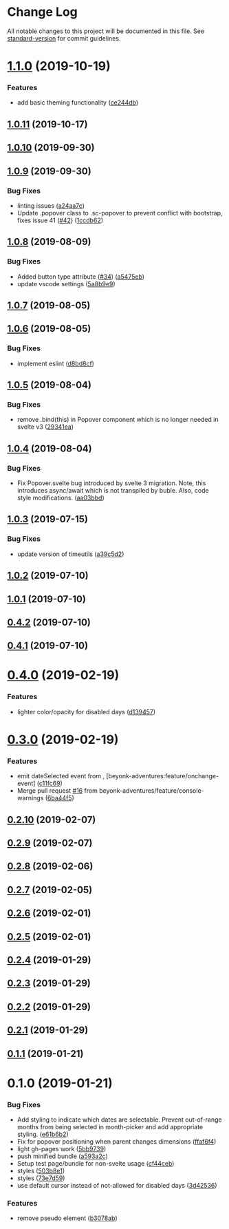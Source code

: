 # Change Log

All notable changes to this project will be documented in this file. See [standard-version](https://github.com/conventional-changelog/standard-version) for commit guidelines.

<a name="1.1.0"></a>
# [1.1.0](https://github.com/6eDesign/svelte-calendar/compare/v1.0.11...v1.1.0) (2019-10-19)


### Features

* add basic theming functionality ([ce244db](https://github.com/6eDesign/svelte-calendar/commit/ce244db))



<a name="1.0.11"></a>
## [1.0.11](https://github.com/6eDesign/svelte-calendar/compare/v1.0.10...v1.0.11) (2019-10-17)



<a name="1.0.10"></a>
## [1.0.10](https://github.com/6eDesign/svelte-calendar/compare/v1.0.9...v1.0.10) (2019-09-30)



<a name="1.0.9"></a>
## [1.0.9](https://github.com/6eDesign/svelte-calendar/compare/v1.0.8...v1.0.9) (2019-09-30)


### Bug Fixes

* linting issues ([a24aa7c](https://github.com/6eDesign/svelte-calendar/commit/a24aa7c))
* Update .popover class to .sc-popover to prevent conflict with bootstrap, fixes issue 41 ([#42](https://github.com/6eDesign/svelte-calendar/issues/42)) ([1ccdb62](https://github.com/6eDesign/svelte-calendar/commit/1ccdb62))



<a name="1.0.8"></a>
## [1.0.8](https://github.com/6eDesign/svelte-calendar/compare/v1.0.7...v1.0.8) (2019-08-09)


### Bug Fixes

* Added button type attribute ([#34](https://github.com/6eDesign/svelte-calendar/issues/34)) ([a5475eb](https://github.com/6eDesign/svelte-calendar/commit/a5475eb))
* update vscode settings ([5a8b9e9](https://github.com/6eDesign/svelte-calendar/commit/5a8b9e9))



<a name="1.0.7"></a>
## [1.0.7](https://github.com/6eDesign/svelte-calendar/compare/v1.0.6...v1.0.7) (2019-08-05)



<a name="1.0.6"></a>
## [1.0.6](https://github.com/6eDesign/svelte-calendar/compare/v1.0.5...v1.0.6) (2019-08-05)


### Bug Fixes

* implement eslint ([d8bd8cf](https://github.com/6eDesign/svelte-calendar/commit/d8bd8cf))



<a name="1.0.5"></a>
## [1.0.5](https://github.com/6eDesign/svelte-calendar/compare/v1.0.4...v1.0.5) (2019-08-04)


### Bug Fixes

* remove .bind(this) in Popover component which is no longer needed in svelte v3 ([29341ea](https://github.com/6eDesign/svelte-calendar/commit/29341ea))



<a name="1.0.4"></a>
## [1.0.4](https://github.com/6eDesign/svelte-calendar/compare/v1.0.3...v1.0.4) (2019-08-04)


### Bug Fixes

* Fix Popover.svelte bug introduced by svelte 3 migration.  Note, this introduces async/await which is not transpiled by buble.  Also, code style modifications. ([aa03bbd](https://github.com/6eDesign/svelte-calendar/commit/aa03bbd))



<a name="1.0.3"></a>
## [1.0.3](https://github.com/6eDesign/svelte-calendar/compare/v1.0.2...v1.0.3) (2019-07-15)


### Bug Fixes

* update version of timeutils ([a39c5d2](https://github.com/6eDesign/svelte-calendar/commit/a39c5d2))



<a name="1.0.2"></a>
## [1.0.2](https://github.com/6eDesign/svelte-calendar/compare/v1.0.1...v1.0.2) (2019-07-10)



<a name="1.0.1"></a>
## [1.0.1](https://github.com/6eDesign/svelte-calendar/compare/v0.4.2...v1.0.1) (2019-07-10)



<a name="0.4.2"></a>
## [0.4.2](https://github.com/6eDesign/svelte-calendar/compare/v0.4.1...v0.4.2) (2019-07-10)



<a name="0.4.1"></a>
## [0.4.1](https://github.com/6eDesign/svelte-calendar/compare/v0.4.0...v0.4.1) (2019-07-10)



<a name="0.4.0"></a>
# [0.4.0](https://github.com/6eDesign/svelte-calendar/compare/v0.3.0...v0.4.0) (2019-02-19)


### Features

* lighter color/opacity for disabled days ([d139457](https://github.com/6eDesign/svelte-calendar/commit/d139457))



<a name="0.3.0"></a>
# [0.3.0](https://github.com/6eDesign/svelte-calendar/compare/v0.2.10...v0.3.0) (2019-02-19)


### Features

* emit dateSelected event from <Datepicker />, [beyonk-adventures:feature/onchange-event] ([c11fc69](https://github.com/6eDesign/svelte-calendar/commit/c11fc69))
* Merge pull request [#16](https://github.com/6eDesign/svelte-calendar/issues/16) from beyonk-adventures/feature/console-warnings ([6ba44f5](https://github.com/6eDesign/svelte-calendar/commit/6ba44f5))



<a name="0.2.10"></a>
## [0.2.10](https://github.com/6eDesign/svelte-calendar/compare/v0.2.9...v0.2.10) (2019-02-07)



<a name="0.2.9"></a>
## [0.2.9](https://github.com/6eDesign/svelte-calendar/compare/v0.2.8...v0.2.9) (2019-02-07)



<a name="0.2.8"></a>
## [0.2.8](https://github.com/6eDesign/svelte-calendar/compare/v0.2.7...v0.2.8) (2019-02-06)



<a name="0.2.7"></a>
## [0.2.7](https://github.com/6eDesign/svelte-calendar/compare/v0.2.6...v0.2.7) (2019-02-05)



<a name="0.2.6"></a>
## [0.2.6](https://github.com/6eDesign/svelte-calendar/compare/v0.2.5...v0.2.6) (2019-02-01)



<a name="0.2.5"></a>
## [0.2.5](https://github.com/6eDesign/svelte-calendar/compare/v0.2.4...v0.2.5) (2019-02-01)



<a name="0.2.4"></a>
## [0.2.4](https://github.com/6eDesign/svelte-calendar/compare/v0.2.3...v0.2.4) (2019-01-29)



<a name="0.2.3"></a>
## [0.2.3](https://github.com/6eDesign/svelte-calendar/compare/v0.2.2...v0.2.3) (2019-01-29)



<a name="0.2.2"></a>
## [0.2.2](https://github.com/6eDesign/svelte-calendar/compare/v0.2.1...v0.2.2) (2019-01-29)



<a name="0.2.1"></a>
## [0.2.1](https://github.com/6eDesign/svelte-calendar/compare/v0.1.1...v0.2.1) (2019-01-29)



<a name="0.1.1"></a>
## [0.1.1](https://github.com/6eDesign/svelte-calendar/compare/v0.1.0...v0.1.1) (2019-01-21)



<a name="0.1.0"></a>
# 0.1.0 (2019-01-21)


### Bug Fixes

* Add styling to indicate which dates are selectable.  Prevent out-of-range months from being selected in month-picker and add appropriate styling. ([e61b6b2](https://github.com/6eDesign/svelte-calendar/commit/e61b6b2))
* Fix for popover positioning when parent changes dimensions ([ffaf6f4](https://github.com/6eDesign/svelte-calendar/commit/ffaf6f4))
* light gh-pages work ([5bb9739](https://github.com/6eDesign/svelte-calendar/commit/5bb9739))
* push minified bundle ([a593a2c](https://github.com/6eDesign/svelte-calendar/commit/a593a2c))
* Setup test page/bundle for non-svelte usage ([cf44ceb](https://github.com/6eDesign/svelte-calendar/commit/cf44ceb))
* styles ([503b8e1](https://github.com/6eDesign/svelte-calendar/commit/503b8e1))
* styles ([73e7d59](https://github.com/6eDesign/svelte-calendar/commit/73e7d59))
* use default cursor instead of not-allowed for disabled days ([3d42536](https://github.com/6eDesign/svelte-calendar/commit/3d42536))


### Features

* remove pseudo element ([b3078ab](https://github.com/6eDesign/svelte-calendar/commit/b3078ab))
